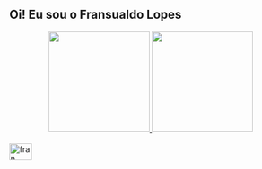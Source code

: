 ## Oi! Eu sou o Fransualdo Lopes
<div align="center">
  <a href="https://github.com/Fransualdo-Lopes ">
  <img height="180em" src="https://github-readme-stats.vercel.app/api?username=Fransualdo-Lopes&show_icons=true&theme=tokyonight&include_all_commits=true&count_private=true"/>
  <img height="180em" src="https://github-readme-stats.vercel.app/api/top-langs/?username=Fransualdo-Lopes&layout=compact&langs_count=7&theme=tokyonight"/>
</div>
<div style="display: inline_block"><br>
   <img align="center" alt="fran" height="30" width="40" src="https://github.com/devicons/devicon/commit/d98a72cb9a6d8e543ddbddc32bac231572349e96"       
</div>
